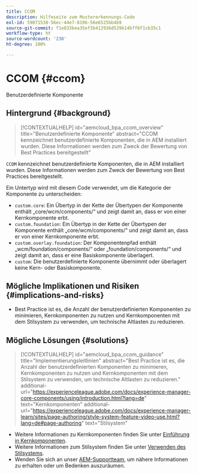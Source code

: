 ```yaml
---
title: CCOM
description: Hilfeseite zum Mustererkennungs-Code
exl-id: 59071538-56ec-44e7-8196-56e6525bb4b9
source-git-commit: f1e833bea35ef3b412936d529b14bff6f1cb35c1
workflow-type: ht
source-wordcount: '238'
ht-degree: 100%

---
```


# CCOM {#ccom}

Benutzerdefinierte Komponente

## Hintergrund {#background}

>[!CONTEXTUALHELP]
>id="aemcloud_bpa_ccom_overview"
>title="Benutzerdefinierte Komponente"
>abstract="CCOM kennzeichnet benutzerdefinierte Komponenten, die in AEM installiert wurden. Diese Informationen werden zum Zweck der Bewertung von Best Practices bereitgestellt"

`CCOM` kennzeichnet benutzerdefinierte Komponenten, die in AEM installiert wurden. Diese Informationen werden zum Zweck der Bewertung von Best Practices bereitgestellt.

Ein Untertyp wird mit diesem Code verwendet, um die Kategorie der Komponente zu unterscheiden:

* `custom.core`: Ein Übertyp in der Kette der Übertypen der Komponente enthält „core/wcm/components/“ und zeigt damit an, dass er von einer Kernkomponente erbt.
* `custom.foundation`: Ein Übertyp in der Kette der Übertypen der Komponente enthält „core/wcm/components/“ und zeigt damit an, dass er von einer Kernkomponente erbt.
* `custom.overlay.foundation`: Der Komponentenpfad enthält „wcm/foundation/components/“ oder „foundation/components/“ und zeigt damit an, dass er eine Basiskomponente überlagert.
* `custom`: Die benutzerdefinierte Komponente übernimmt oder überlagert keine Kern- oder Basiskomponente.

## Mögliche Implikationen und Risiken {#implications-and-risks}

* Best Practice ist es, die Anzahl der benutzerdefinierten Komponenten zu minimieren, Kernkomponenten zu nutzen und Kernkomponenten mit dem Stilsystem zu verwenden, um technische Altlasten zu reduzieren.

## Mögliche Lösungen {#solutions}

>[!CONTEXTUALHELP]
>id="aemcloud_bpa_ccom_guidance"
>title="Implementierungsleitlinien"
>abstract="Best Practice ist es, die Anzahl der benutzerdefinierten Komponenten zu minimieren, Kernkomponenten zu nutzen und Kernkomponenten mit dem Stilsystem zu verwenden, um technische Altlasten zu reduzieren."
>additional-url="https://experienceleague.adobe.com/docs/experience-manager-core-components/using/introduction.html?lang=de" text="Kernkomponenten"
>additional-url="https://experienceleague.adobe.com/docs/experience-manager-learn/sites/page-authoring/style-system-feature-video-use.html?lang=de#page-authoring" text="Stilsystem"

* Weitere Informationen zu Kernkomponenten finden Sie unter [Einführung in Kernkomponenten](https://experienceleague.adobe.com/docs/experience-manager-core-components/using/introduction.html?lang=de).
* Weitere Informationen zum Stilsystem finden Sie unter [Verwenden des Stilsystems](https://experienceleague.adobe.com/docs/experience-manager-learn/sites/page-authoring/style-system-feature-video-use.html?lang=de#page-authoring).
* Wenden Sie sich an unser [AEM-Supportteam](https://helpx.adobe.com/de/enterprise/using/support-for-experience-cloud.html), um nähere Informationen zu erhalten oder um Bedenken auszuräumen.

